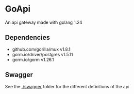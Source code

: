 # GoApi
An api gateway made with golang 1.24

## Dependencies
- github.com/gorilla/mux v1.8.1
- gorm.io/driver/postgres v1.5.11 
- gorm.io/gorm v1.26.1

## Swagger
See the [./swagger](swagger) folder for the different definitions of the api